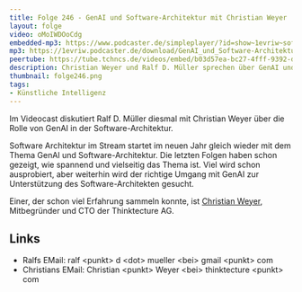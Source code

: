 ```yaml
---
title: Folge 246 - GenAI und Software-Architektur mit Christian Weyer 
layout: folge
video: oMoIWDOoCdg
embedded-mp3: https://www.podcaster.de/simpleplayer/?id=show~1evriw~software-architektur-im-stream~pod-fcee180f757670bfad068f4946&v=1736511465
mp3: https://1evriw.podcaster.de/download/GenAI_und_Software-Architektur_mit_Christian_Weyer.mp3
peertube: https://tube.tchncs.de/videos/embed/b03d57ea-bc27-4fff-9392-d1a30df0826a
description: Christian Weyer und Ralf D. Müller sprechen über GenAI und die Auswirkungen auf die Software-Architektur
thumbnail: folge246.png
tags:
- Künstliche Intelligenz
---
```


Im Videocast diskutiert Ralf D. Müller diesmal mit Christian Weyer
über die Rolle von GenAI in der Software-Architektur.

Software Architektur im Stream startet im neuen Jahr gleich wieder mit
dem Thema GenAI und Software-Architektur. Die letzten Folgen haben
schon gezeigt, wie spannend und vielseitig das Thema ist. Viel wird
schon ausprobiert, aber weiterhin wird der richtige Umgang mit GenAI
zur Unterstützung des Software-Architekten gesucht.

Einer, der schon viel Erfahrung sammeln konnte, ist [Christian
Weyer](https://www.thinktecture.com/thinktects/christian-weyer/),
Mitbegründer und CTO der Thinktecture AG.

## Links

* Ralfs EMail: ralf \<punkt\> d \<dot\> mueller \<bei\> gmail \<punkt\> com
* Christians EMail: Christian \<punkt\> Weyer \<bei\> thinktecture \<punkt\> com
